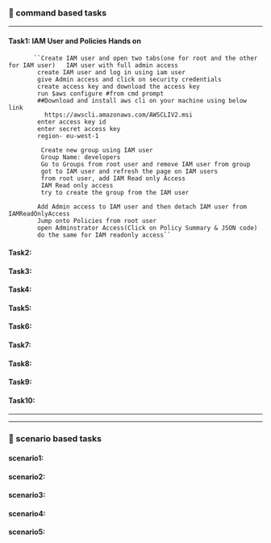### :camel: command based tasks
---
#### Task1: IAM User and Policies Hands on
           ``Create IAM user and open two tabs(one for root and the other for IAM user)   IAM user with full admin access
            create IAM user and log in using iam user
            give Admin access and click on security credentials
            create access key and download the access key
            run $aws configure #from cmd prompt 
            ##Download and install aws cli on your machine using below link
              https://awscli.amazonaws.com/AWSCLIV2.msi
            enter access key id
            enter secret access key
            region- eu-west-1

             Create new group using IAM user
             Group Name: developers
             Go to Groups from root user and remove IAM user from group
             got to IAM user and refresh the page on IAM users 	
             from root user, add IAM Read only Access
             IAM Read only access
             try to create the group from the IAM user

            Add Admin access to IAM user and then detach IAM user from IAMReadOnlyAccess
            Jump onto Policies from root user
            open Adminstrator Access(Click on Policy Summary & JSON code)
            do the same for IAM readonly access``
#### Task2: 
#### Task3:
#### Task4:
#### Task5:
#### Task6:
#### Task7:
#### Task8:
#### Task9:
#### Task10:
---
---
### :rocket: scenario based tasks 
#### scenario1: 
#### scenario2: 
#### scenario3: 
#### scenario4: 
#### scenario5: 
